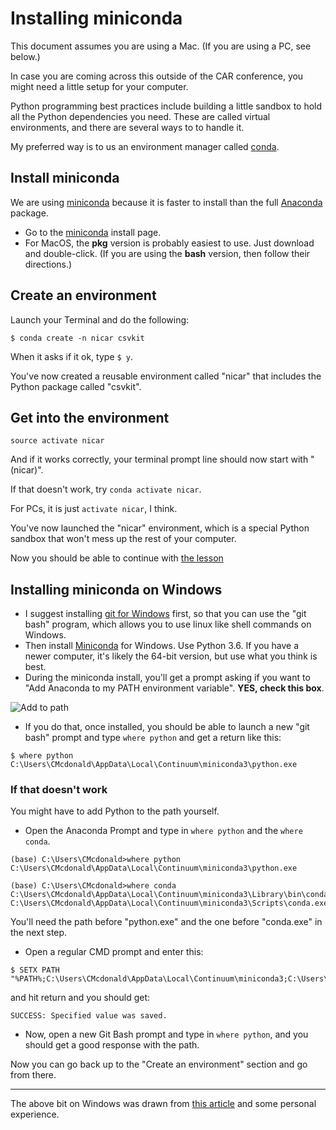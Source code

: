 Installing miniconda
====================

This document assumes you are using a Mac. (If you are using a PC, see below.)

In case you are coming across this outside of the CAR conference, you might need a little setup for your computer.

Python programming best practices include building a little sandbox to hold all the Python dependencies you need. These are called virtual environments, and there are several ways to to handle it.

My preferred way is to us an environment manager called [conda](https://conda.io/docs/index.html).

## Install miniconda

We are using [miniconda](https://conda.io/miniconda.html) because it is faster to install than the full [Anaconda](https://conda.io/docs/user-guide/install/macos.html) package.

- Go to the [miniconda](https://conda.io/miniconda.html) install page.
- For MacOS, the **pkg** version is probably easiest to use. Just download and double-click. (If you are using the **bash** version, then follow their directions.)

## Create an environment

Launch your Terminal and do the following:

`$ conda create -n nicar csvkit`

When it asks if it ok, type `$ y`.

You've now created a reusable environment called "nicar" that includes the Python package called "csvkit".

## Get into the environment

`source activate nicar`

And if it works correctly, your terminal prompt line should now start with "(nicar)".

If that doesn't work, try `conda activate nicar`.

For PCs, it is just `activate nicar`, I think.

You've now launched the "nicar" environment, which is a special Python sandbox that won't mess up the rest of your computer.

Now you should be able to continue with [the lesson](README.md)

## Installing miniconda on Windows

- I suggest installing [git for Windows](https://gitforwindows.org/) first, so that you can use the "git bash" program, which allows you to use linux like shell commands on Windows.
- Then install [Miniconda](https://conda.io/miniconda.html) for Windows. Use Python 3.6. If you have a newer computer, it's likely the 64-bit version, but use what you think is best.
- During the miniconda install, you'll get a prompt asking if you want to "Add Anaconda to my PATH environment variable". **YES, check this box**.

![Add to path](images/anaconda-prompt.png)

- If you do that, once installed, you should be able to launch a new "git bash" prompt and type `where python` and get a return like this:

```
$ where python
C:\Users\CMcdonald\AppData\Local\Continuum\miniconda3\python.exe
```

### If that doesn't work

You might have to add Python to the path yourself.

- Open the Anaconda Prompt and type in `where python` and the `where conda`.

```
(base) C:\Users\CMcdonald>where python
C:\Users\CMcdonald\AppData\Local\Continuum\miniconda3\python.exe

(base) C:\Users\CMcdonald>where conda
C:\Users\CMcdonald\AppData\Local\Continuum\miniconda3\Library\bin\conda.bat
C:\Users\CMcdonald\AppData\Local\Continuum\miniconda3\Scripts\conda.exe
```

You'll need the path before "python.exe" and the one before "conda.exe" in the next step.

- Open a regular CMD prompt and enter this:

```
$ SETX PATH "%PATH%;C:\Users\CMcdonald\AppData\Local\Continuum\miniconda3;C:\Users\CMcdonald\AppData\Local\Continuum\miniconda3\Scripts"
```
and hit return and you should get:

```
SUCCESS: Specified value was saved.
```

- Now, open a new Git Bash prompt and type in `where python`, and you should get a good response with the path.

Now you can go back up to the "Create an environment" section and go from there.

---

The above bit on Windows was drawn from [this article](https://medium.com/@GalarnykMichael/install-python-on-windows-anaconda-c63c7c3d1444) and some personal experience.
